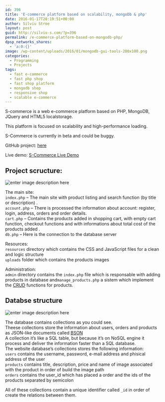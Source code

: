 ```yaml
---
id: 396
title: 'E-commerce platform based on scalability, mongoDb & php'
date: 2016-01-17T20:19:51+00:00
author: Silviu Stroe
layout: post
guid: http://silviu-s.com/?p=396
permalink: /e-commerce-platform-based-on-mongodb-php/
dpsp_networks_shares:
  - 'a:0:{}'
image: /wp-content/uploads/2016/01/mongodb-gui-tools-200x100.png
categories:
  - Programming
  - Projects
tags:
  - fast e-commerce
  - fast php shop
  - fast shop platform
  - mongodb shop
  - responsive shop
  - scalable e-commerce
---
```

S-commerce is a web e-commerce platform based on PHP, MongoDB, JQuery and HTML5 localstorage.

This platform is focused on scalability and high-performance loading.

S-Commerce is currently in beta and could be buggy.

GitHub project: <a href="https://github.com/s1lviu/S-Commerce" target="_blank">here</a>

Live demo: [S-Commerce Live Demo](http://silviu-s.com/proiecte/mongo)

<div id="wmd-preview-section-3" class="wmd-preview-section preview-content">
  <h2 id="project-scructure">
    Project scructure:
  </h2>
  
  <p>
    <img title="" src="https://i.imgur.com/VqNfzNm.png" alt="enter image description here" />
  </p>
  
  <p>
    The main site:<br /> <code>index.php</code> – The main site with product listing and search function (by title or description) .<br /> <code>account.php</code> – There is processed the information about account: register, login, address, orders and order details.<br /> <code>cart.php</code> – Contains the products added in shopping cart, with empty cart function, checkout functions and with informations about total cost of the products added .<br /> <code>db.php</code> – Here is the connection to the database server
  </p>
  
  <p>
    Resources:<br /> <code>resources</code> directory which contains the CSS and JavaScript files for a clean and logic structure<br /> <code>uploads</code> folder which contains the products images
  </p>
  
  <p>
    Administration:<br /> <code>admin</code> directory contains the <code>index.php</code> file which is responsable with adding products in database and<code>manage_products.php</code> a sistem which implement the <a href="https://en.wikipedia.org/wiki/Create,_read,_update_and_delete">CRUD</a> functions for products.
  </p>
</div>

<div id="wmd-preview-section-4" class="wmd-preview-section preview-content">
  <h2 id="databse-structure">
    Databse structure
  </h2>
  
  <p>
    <img title="" src="https://i.imgur.com/tTtrkDK.png" alt="enter image description here" />
  </p>
  
  <p>
    The database contains collections as you could see.<br /> Theese collections store the information about users, orders and products as JSON-like documents called <a href="https://en.wikipedia.org/wiki/BSON">BSON</a><br /> A collection it’s like a SQL table, but because it’s on NoSQL engine it process and deliver the information faster than a SQL database.<br /> The website database’s collections stores the following information:<br /> <code>users</code> contains the username, password, e-mail address and phisical address of the user<br /> <code>products</code> contains title, description, price and name of image associated with the product in order of build the image path<br /> <code>orders</code> contains the user_id which has placed a order and the ids of the products separated by semicolon
  </p>
  
  <p>
    All of these collections contain a unique identifier called <code>_id</code> in order of create the relations between them.
  </p>
</div>
